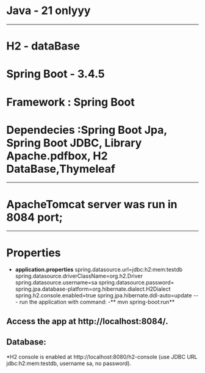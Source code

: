 # Java - 21 onlyyy
---
# H2 - dataBase
# Spring Boot - 3.4.5
# Framework : Spring Boot 
# Dependecies :Spring Boot Jpa, Spring Boot JDBC, Library Apache.pdfbox, H2 DataBase,Thymeleaf
---
# ApacheTomcat server was run in 8084 port;
---
# Properties
- **application.properties**
spring.datasource.url=jdbc:h2:mem:testdb 
spring.datasource.driverClassName=org.h2.Driver
spring.datasource.username=sa
spring.datasource.password=
spring.jpa.database-platform=org.hibernate.dialect.H2Dialect
spring.h2.console.enabled=true 
spring.jpa.hibernate.ddl-auto=update
 ---
run the application with command:
-** mvn spring-boot:run**
##   
Access the app at http://localhost:8084/.
---
## Database:
*H2 console is enabled at http://localhost:8080/h2-console (use JDBC URL jdbc:h2:mem:testdb, username sa, no password).
